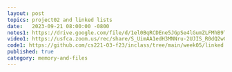 ```yaml
---
layout: post
topics: project02 and linked lists
date:   2023-09-21 08:00:00 -0800
notes1: https://drive.google.com/file/d/1el0BqRCDEne5JGpSe4lGumZLFMhB9Tvl/view?usp=share_link
video1: https://usfca.zoom.us/rec/share/S_UimAA1edH3MNNru-2UJIS_R0dQ2wGK6YFQobd9aD6ASc-eKErE7tKtjDf3FuGa.I_Lsl0KKKIDMyZB4
code1: https://github.com/cs221-03-f23/inclass/tree/main/week05/linked
published: true
category: memory-and-files
---
```

